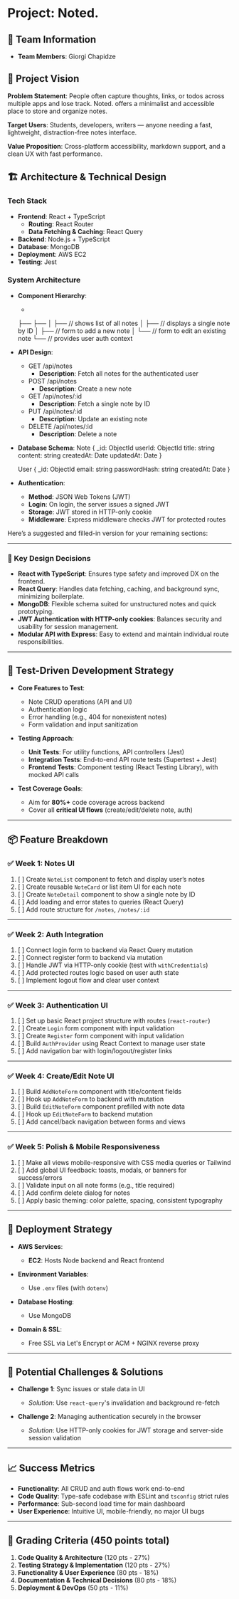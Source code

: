 # Project: Noted.

## 👥 Team Information
- **Team Members**: Giorgi Chapidze

## 🎯 Project Vision
**Problem Statement**: People often capture thoughts, links, or todos across multiple apps and lose track. Noted. offers a minimalist and accessible place to store and organize notes.

**Target Users**: Students, developers, writers — anyone needing a fast, lightweight, distraction-free notes interface.

**Value Proposition**: Cross-platform accessibility, markdown support, and a clean UX with fast performance.

## 🏗️ Architecture & Technical Design

### Tech Stack
- **Frontend**: React + TypeScript
  - **Routing**: React Router
  - **Data Fetching & Caching**: React Query
- **Backend**: Node.js + TypeScript
- **Database**: MongoDB
- **Deployment**: AWS EC2
- **Testing**: Jest

### System Architecture
- **Component Hierarchy**:
  - <App>
  ├── <Navbar />
  ├── <Routes>
  │     ├── <NoteList />         // shows list of all notes
  │     ├── <NoteDetail />       // displays a single note by ID
  │     ├── <AddNoteForm />      // form to add a new note
  │     └── <EditNoteForm />     // form to edit an existing note
  └── <AuthProvider>             // provides user auth context

- **API Design**:
  - GET /api/notes
    - **Description**: Fetch all notes for the authenticated user
  - POST /api/notes
    - **Description**: Create a new note
  - GET /api/notes/:id
    - **Description**: Fetch a single note by ID
  - PUT /api/notes/:id
    - **Description**: Update an existing note
  - DELETE /api/notes/:id
    - **Description**: Delete a note
- **Database Schema**:
  Note {
    _id: ObjectId
    userId: ObjectId
    title: string
    content: string
    createdAt: Date
    updatedAt: Date
  }

  User {
    _id: ObjectId
    email: string
    passwordHash: string
    createdAt: Date
  }

- **Authentication**:
  - **Method**: JSON Web Tokens (JWT)
  - **Login**: On login, the server issues a signed JWT
  - **Storage**: JWT stored in HTTP-only cookie
  - **Middleware**: Express middleware checks JWT for protected routes

Here’s a suggested and filled-in version for your remaining sections:

---

### 🔑 Key Design Decisions

* **React with TypeScript**: Ensures type safety and improved DX on the frontend.
* **React Query**: Handles data fetching, caching, and background sync, minimizing boilerplate.
* **MongoDB**: Flexible schema suited for unstructured notes and quick prototyping.
* **JWT Authentication with HTTP-only cookies**: Balances security and usability for session management.
* **Modular API with Express**: Easy to extend and maintain individual route responsibilities.

---

## 🧪 Test-Driven Development Strategy

* **Core Features to Test**:

  * Note CRUD operations (API and UI)
  * Authentication logic
  * Error handling (e.g., 404 for nonexistent notes)
  * Form validation and input sanitization

* **Testing Approach**:

  * **Unit Tests**: For utility functions, API controllers (Jest)
  * **Integration Tests**: End-to-end API route tests (Supertest + Jest)
  * **Frontend Tests**: Component testing (React Testing Library), with mocked API calls

* **Test Coverage Goals**:

  * Aim for **80%+** code coverage across backend
  * Cover all **critical UI flows** (create/edit/delete note, auth)

---

## 📦 Feature Breakdown

### ✅ **Week 1: Notes UI**

1. [ ] Create `NoteList` component to fetch and display user’s notes
2. [ ] Create reusable `NoteCard` or list item UI for each note
3. [ ] Create `NoteDetail` component to show a single note by ID
4. [ ] Add loading and error states to queries (React Query)
5. [ ] Add route structure for `/notes`, `/notes/:id`

---

### ✅ **Week 2: Auth Integration**

1. [ ] Connect login form to backend via React Query mutation
2. [ ] Connect register form to backend via mutation
3. [ ] Handle JWT via HTTP-only cookie (test with `withCredentials`)
4. [ ] Add protected routes logic based on user auth state
5. [ ] Implement logout flow and clear user context

---

### ✅ **Week 3: Authentication UI**

1. [ ] Set up basic React project structure with routes (`react-router`)
2. [ ] Create `Login` form component with input validation
3. [ ] Create `Register` form component with input validation
4. [ ] Build `AuthProvider` using React Context to manage user state
5. [ ] Add navigation bar with login/logout/register links

---

### ✅ **Week 4: Create/Edit Note UI**

1. [ ] Build `AddNoteForm` component with title/content fields
2. [ ] Hook up `AddNoteForm` to backend with mutation
3. [ ] Build `EditNoteForm` component prefilled with note data
4. [ ] Hook up `EditNoteForm` to backend mutation
5. [ ] Add cancel/back navigation between forms and views

---

### ✅ **Week 5: Polish & Mobile Responsiveness**

1. [ ] Make all views mobile-responsive with CSS media queries or Tailwind
2. [ ] Add global UI feedback: toasts, modals, or banners for success/errors
3. [ ] Validate input on all note forms (e.g., title required)
4. [ ] Add confirm delete dialog for notes
5. [ ] Apply basic theming: color palette, spacing, consistent typography

---

## 🚀 Deployment Strategy

* **AWS Services**:

  * **EC2**: Hosts Node backend and React frontend

* **Environment Variables**:

  * Use `.env` files (with `dotenv`)

* **Database Hosting**:

  * Use MongoDB

* **Domain & SSL**:

  * Free SSL via Let's Encrypt or ACM + NGINX reverse proxy
---

## 🤔 Potential Challenges & Solutions

* **Challenge 1**: Sync issues or stale data in UI

  * *Solution*: Use `react-query`'s invalidation and background re-fetch

* **Challenge 2**: Managing authentication securely in the browser

  * *Solution*: Use HTTP-only cookies for JWT storage and server-side session validation

---

## 📈 Success Metrics

* **Functionality**: All CRUD and auth flows work end-to-end
* **Code Quality**: Type-safe codebase with ESLint and `tsconfig` strict rules
* **Performance**: Sub-second load time for main dashboard
* **User Experience**: Intuitive UI, mobile-friendly, no major UI bugs

---

## 🎯 Grading Criteria (450 points total)
1. **Code Quality & Architecture** (120 pts - 27%)
2. **Testing Strategy & Implementation** (120 pts - 27%)
3. **Functionality & User Experience** (80 pts - 18%)
4. **Documentation & Technical Decisions** (80 pts - 18%)
5. **Deployment & DevOps** (50 pts - 11%)